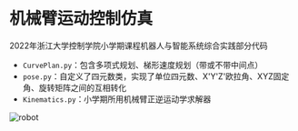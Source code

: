 # 机械臂运动控制仿真

2022年浙江大学控制学院小学期课程机器人与智能系统综合实践部分代码

- `CurvePlan.py`：包含多项式规划、梯形速度规划（带或不带中间点）
- `pose.py`：自定义了四元数类，实现了单位四元数、X'Y'Z'欧拉角、XYZ固定角、旋转矩阵之间的互相转化
- `Kinematics.py`：小学期所用机械臂正逆运动学求解器

![robot](http://zhj-0830.oss-cn-hangzhou.aliyuncs.com/img/image-20220701190730124.png)